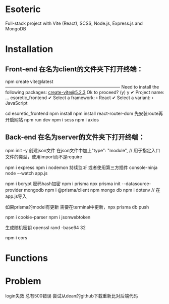 # Esoteric
Full-stack project with Vite (React), SCSS, Node.js, Express.js and MongoDB

# Installation

## Front-end 在名为client的文件夹下打开终端：
npm create vite@latest
——————————————————————————
Need to install the following packages:
  create-vite@5.2.3
Ok to proceed? (y) y
✔ Project name: … esoretic_frontend
✔ Select a framework: › React
✔ Select a variant: › JavaScript


cd esoretic_frontend
npm install
npm install react-router-dom 先安装route再开启网站
npm run dev
npm i scss
npm i axios


## Back-end 在名为server的文件夹下打开终端：
npm init -y  创建json文件
在json文件中加上"type": "module",
// 用于指定入口文件的类型，使用import而不是require

npm i express
npm i nodemon 持续监听
或者使用第三方插件 console-ninja node --watch app.js

npm i bcrypt 密码hash加密
npm i prisma
npx prisma init --datasource-provider mongodb
npm i @prisma/client
npm mongo db
npm i dotenv // 在app.js导入

如果prisma的model有更新
需要在terminal中更新，npx prisma db push

npm i cookie-parser
npm i jsonwebtoken 

生成随机密钥
openssl rand -base64 32

npm i cors

# Functions

## 

# Problem
login失效 总有500错误
尝试从dean的github下载重新比对后端代码